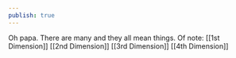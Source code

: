 ```yaml
---
publish: true
---
```


Oh papa. There are many and they all mean things. Of note:
[[1st Dimension]]
[[2nd Dimension]]
[[3rd Dimension]]
[[4th Dimension]]